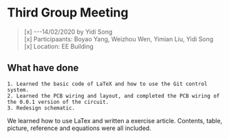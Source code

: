 # Third Group Meeting
>[x] ---14/02/2020 by Yidi Song   
>[x] Participaants: Boyao Yang, Weizhou Wen, Yimian Liu, Yidi Song   
>[x] Location: EE Building    


## What have done     
    1. Learned the basic code of LaTeX and how to use the Git control system.    
    2. Learned the PCB wiring and layout, and completed the PCB wiring of the 0.0.1 version of the circuit.    
    3. Redesign schematic.    
    
We learned how to use LaTex and written a exercise article. Contents, table, picture, reference and equations were all included.
